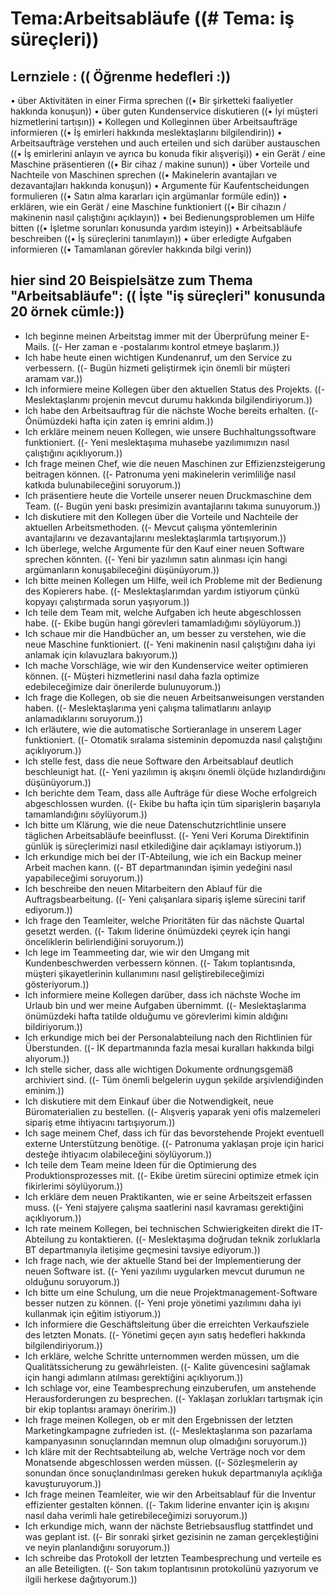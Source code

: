 # Tema:Arbeitsabläufe ((# Tema: iş süreçleri))
## Lernziele : (( Öğrenme hedefleri :))
• über Aktivitäten in einer Firma sprechen ((• Bir şirketteki faaliyetler hakkında konuşun))
• über guten Kundenservice diskutieren ((• İyi müşteri hizmetlerini tartışın))
• Kollegen und Kolleginnen über Arbeitsaufträge informieren ((• İş emirleri hakkında meslektaşlarını bilgilendirin))
• Arbeitsaufträge verstehen und auch erteilen und sich darüber austauschen ((• İş emirlerini anlayın ve ayrıca bu konuda fikir alışverişi))
• ein Gerät / eine Maschine präsentieren ((• Bir cihaz / makine sunun))
• über Vorteile und Nachteile von Maschinen sprechen ((• Makinelerin avantajları ve dezavantajları hakkında konuşun))
• Argumente für Kaufentscheidungen formulieren ((• Satın alma kararları için argümanlar formüle edin))
• erklären, wie ein Gerät / eine Maschine funktioniert ((• Bir cihazın / makinenin nasıl çalıştığını açıklayın))
• bei Bedienungsproblemen um Hilfe bitten ((• İşletme sorunları konusunda yardım isteyin))
• Arbeitsabläufe beschreiben ((• İş süreçlerini tanımlayın))
• über erledigte Aufgaben informieren ((• Tamamlanan görevler hakkında bilgi verin))
## hier sind 20 Beispielsätze zum Thema "Arbeitsabläufe": (( İşte "iş süreçleri" konusunda 20 örnek cümle:))
- Ich beginne meinen Arbeitstag immer mit der Überprüfung meiner E-Mails. ((- Her zaman e -postalarımı kontrol etmeye başlarım.))
- Ich habe heute einen wichtigen Kundenanruf, um den Service zu verbessern. ((- Bugün hizmeti geliştirmek için önemli bir müşteri aramam var.))
- Ich informiere meine Kollegen über den aktuellen Status des Projekts. ((- Meslektaşlarımı projenin mevcut durumu hakkında bilgilendiriyorum.))
- Ich habe den Arbeitsauftrag für die nächste Woche bereits erhalten. ((- Önümüzdeki hafta için zaten iş emrini aldım.))
- Ich erkläre meinem neuen Kollegen, wie unsere Buchhaltungssoftware funktioniert. ((- Yeni meslektaşıma muhasebe yazılımımızın nasıl çalıştığını açıklıyorum.))
- Ich frage meinen Chef, wie die neuen Maschinen zur Effizienzsteigerung beitragen können. ((- Patronuma yeni makinelerin verimliliğe nasıl katkıda bulunabileceğini soruyorum.))
- Ich präsentiere heute die Vorteile unserer neuen Druckmaschine dem Team. ((- Bugün yeni baskı presimizin avantajlarını takıma sunuyorum.))
- Ich diskutiere mit den Kollegen über die Vorteile und Nachteile der aktuellen Arbeitsmethoden. ((- Mevcut çalışma yöntemlerinin avantajlarını ve dezavantajlarını meslektaşlarımla tartışıyorum.))
- Ich überlege, welche Argumente für den Kauf einer neuen Software sprechen könnten. ((- Yeni bir yazılımın satın alınması için hangi argümanların konuşabileceğini düşünüyorum.))
- Ich bitte meinen Kollegen um Hilfe, weil ich Probleme mit der Bedienung des Kopierers habe. ((- Meslektaşlarımdan yardım istiyorum çünkü kopyayı çalıştırmada sorun yaşıyorum.))
- Ich teile dem Team mit, welche Aufgaben ich heute abgeschlossen habe. ((- Ekibe bugün hangi görevleri tamamladığımı söylüyorum.))
- Ich schaue mir die Handbücher an, um besser zu verstehen, wie die neue Maschine funktioniert. ((- Yeni makinenin nasıl çalıştığını daha iyi anlamak için kılavuzlara bakıyorum.))
- Ich mache Vorschläge, wie wir den Kundenservice weiter optimieren können. ((- Müşteri hizmetlerini nasıl daha fazla optimize edebileceğimize dair önerilerde bulunuyorum.))
- Ich frage die Kollegen, ob sie die neuen Arbeitsanweisungen verstanden haben. ((- Meslektaşlarıma yeni çalışma talimatlarını anlayıp anlamadıklarını soruyorum.))
- Ich erläutere, wie die automatische Sortieranlage in unserem Lager funktioniert. ((- Otomatik sıralama sisteminin depomuzda nasıl çalıştığını açıklıyorum.))
- Ich stelle fest, dass die neue Software den Arbeitsablauf deutlich beschleunigt hat. ((- Yeni yazılımın iş akışını önemli ölçüde hızlandırdığını düşünüyorum.))
- Ich berichte dem Team, dass alle Aufträge für diese Woche erfolgreich abgeschlossen wurden. ((- Ekibe bu hafta için tüm siparişlerin başarıyla tamamlandığını söylüyorum.))
- Ich bitte um Klärung, wie die neue Datenschutzrichtlinie unsere täglichen Arbeitsabläufe beeinflusst. ((- Yeni Veri Koruma Direktifinin günlük iş süreçlerimizi nasıl etkilediğine dair açıklamayı istiyorum.))
- Ich erkundige mich bei der IT-Abteilung, wie ich ein Backup meiner Arbeit machen kann. ((- BT departmanından işimin yedeğini nasıl yapabileceğimi soruyorum.))
- Ich beschreibe den neuen Mitarbeitern den Ablauf für die Auftragsbearbeitung. ((- Yeni çalışanlara sipariş işleme sürecini tarif ediyorum.))
- Ich frage den Teamleiter, welche Prioritäten für das nächste Quartal gesetzt werden. ((- Takım liderine önümüzdeki çeyrek için hangi önceliklerin belirlendiğini soruyorum.))
- Ich lege im Teammeeting dar, wie wir den Umgang mit Kundenbeschwerden verbessern können. ((- Takım toplantısında, müşteri şikayetlerinin kullanımını nasıl geliştirebileceğimizi gösteriyorum.))
- Ich informiere meine Kollegen darüber, dass ich nächste Woche im Urlaub bin und wer meine Aufgaben übernimmt. ((- Meslektaşlarıma önümüzdeki hafta tatilde olduğumu ve görevlerimi kimin aldığını bildiriyorum.))
- Ich erkundige mich bei der Personalabteilung nach den Richtlinien für Überstunden. ((- İK departmanında fazla mesai kuralları hakkında bilgi alıyorum.))
- Ich stelle sicher, dass alle wichtigen Dokumente ordnungsgemäß archiviert sind. ((- Tüm önemli belgelerin uygun şekilde arşivlendiğinden eminim.))
- Ich diskutiere mit dem Einkauf über die Notwendigkeit, neue Büromaterialien zu bestellen. ((- Alışveriş yaparak yeni ofis malzemeleri sipariş etme ihtiyacını tartışıyorum.))
- Ich sage meinem Chef, dass ich für das bevorstehende Projekt eventuell externe Unterstützung benötige. ((- Patronuma yaklaşan proje için harici desteğe ihtiyacım olabileceğini söylüyorum.))
- Ich teile dem Team meine Ideen für die Optimierung des Produktionsprozesses mit. ((- Ekibe üretim sürecini optimize etmek için fikirlerimi söylüyorum.))
- Ich erkläre dem neuen Praktikanten, wie er seine Arbeitszeit erfassen muss. ((- Yeni stajyere çalışma saatlerini nasıl kavraması gerektiğini açıklıyorum.))
- Ich rate meinem Kollegen, bei technischen Schwierigkeiten direkt die IT-Abteilung zu kontaktieren. ((- Meslektaşıma doğrudan teknik zorluklarla BT departmanıyla iletişime geçmesini tavsiye ediyorum.))
- Ich frage nach, wie der aktuelle Stand bei der Implementierung der neuen Software ist. ((- Yeni yazılımı uygularken mevcut durumun ne olduğunu soruyorum.))
- Ich bitte um eine Schulung, um die neue Projektmanagement-Software besser nutzen zu können. ((- Yeni proje yönetimi yazılımını daha iyi kullanmak için eğitim istiyorum.))
- Ich informiere die Geschäftsleitung über die erreichten Verkaufsziele des letzten Monats. ((- Yönetimi geçen ayın satış hedefleri hakkında bilgilendiriyorum.))
- Ich erkläre, welche Schritte unternommen werden müssen, um die Qualitätssicherung zu gewährleisten. ((- Kalite güvencesini sağlamak için hangi adımların atılması gerektiğini açıklıyorum.))
- Ich schlage vor, eine Teambesprechung einzuberufen, um anstehende Herausforderungen zu besprechen. ((- Yaklaşan zorlukları tartışmak için bir ekip toplantısı aramayı öneririm.))
- Ich frage meinen Kollegen, ob er mit den Ergebnissen der letzten Marketingkampagne zufrieden ist. ((- Meslektaşlarıma son pazarlama kampanyasının sonuçlarından memnun olup olmadığını soruyorum.))
- Ich kläre mit der Rechtsabteilung ab, welche Verträge noch vor dem Monatsende abgeschlossen werden müssen. ((- Sözleşmelerin ay sonundan önce sonuçlandırılması gereken hukuk departmanıyla açıklığa kavuşturuyorum.))
- Ich frage meinen Teamleiter, wie wir den Arbeitsablauf für die Inventur effizienter gestalten können. ((- Takım liderine envanter için iş akışını nasıl daha verimli hale getirebileceğimizi soruyorum.))
- Ich erkundige mich, wann der nächste Betriebsausflug stattfindet und was geplant ist. ((- Bir sonraki şirket gezisinin ne zaman gerçekleştiğini ve neyin planlandığını soruyorum.))
- Ich schreibe das Protokoll der letzten Teambesprechung und verteile es an alle Beteiligten. ((- Son takım toplantısının protokolünü yazıyorum ve ilgili herkese dağıtıyorum.))
